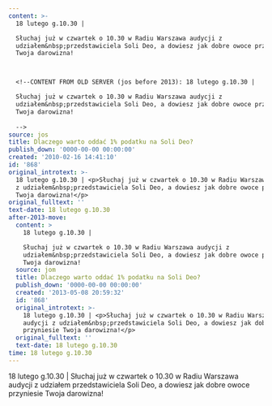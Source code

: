 ```yaml
---
content: >-
  18 lutego g.10.30 | 

  Słuchaj już w czwartek o 10.30 w Radiu Warszawa audycji z
  udziałem&nbsp;przedstawiciela Soli Deo, a dowiesz jak dobre owoce przyniesie
  Twoja darowizna!



  <!--CONTENT FROM OLD SERVER (jos before 2013): 18 lutego g.10.30 | 

  Słuchaj już w czwartek o 10.30 w Radiu Warszawa audycji z
  udziałem&nbsp;przedstawiciela Soli Deo, a dowiesz jak dobre owoce przyniesie
  Twoja darowizna!
                    
  -->
source: jos
title: Dlaczego warto oddać 1% podatku na Soli Deo?
publish_down: '0000-00-00 00:00:00'
created: '2010-02-16 14:41:10'
id: '868'
original_introtext: >-
  18 lutego g.10.30 | <p>Słuchaj już w czwartek o 10.30 w Radiu Warszawa audycji
  z udziałem&nbsp;przedstawiciela Soli Deo, a dowiesz jak dobre owoce przyniesie
  Twoja darowizna!</p>                  
original_fulltext: ''
text-date: 18 lutego g.10.30
after-2013-move:
  content: >
    18 lutego g.10.30 | 

    Słuchaj już w czwartek o 10.30 w Radiu Warszawa audycji z
    udziałem&nbsp;przedstawiciela Soli Deo, a dowiesz jak dobre owoce przyniesie
    Twoja darowizna!
  source: jom
  title: Dlaczego warto oddać 1% podatku na Soli Deo?
  publish_down: '0000-00-00 00:00:00'
  created: '2013-05-08 20:59:32'
  id: '868'
  original_introtext: >-
    18 lutego g.10.30 | <p>Słuchaj już w czwartek o 10.30 w Radiu Warszawa
    audycji z udziałem&nbsp;przedstawiciela Soli Deo, a dowiesz jak dobre owoce
    przyniesie Twoja darowizna!</p>
  original_fulltext: ''
  text-date: 18 lutego g.10.30
time: 18 lutego g.10.30
---
```

18 lutego g.10.30 | 
Słuchaj już w czwartek o 10.30 w Radiu Warszawa audycji z udziałem&nbsp;przedstawiciela Soli Deo, a dowiesz jak dobre owoce przyniesie Twoja darowizna!


<!--CONTENT FROM OLD SERVER (jos before 2013): 18 lutego g.10.30 | 
Słuchaj już w czwartek o 10.30 w Radiu Warszawa audycji z udziałem&nbsp;przedstawiciela Soli Deo, a dowiesz jak dobre owoce przyniesie Twoja darowizna!
                  
-->

<!--{{json:{"created_date":"2010-02-16 14:41:10","publish_down":"0000-00-00 00:00:00","id":"868"}}}-->